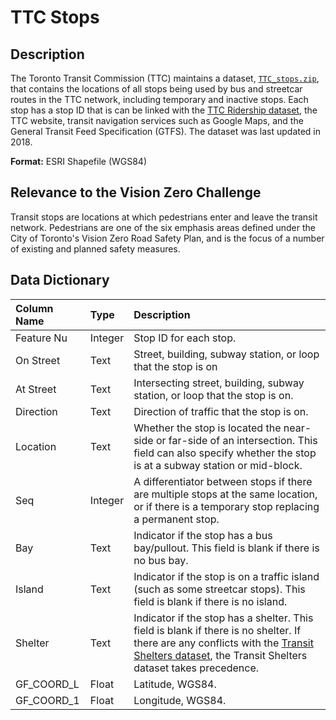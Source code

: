 # TTC Stops

## Description
The Toronto Transit Commission (TTC) maintains a dataset, [`TTC_stops.zip`](shp/TTC_stops.zip), that contains the locations of all stops being used by bus and streetcar routes in the TTC network, including temporary and inactive stops. Each stop has a stop ID that is can be linked with the [TTC Ridership dataset](../ttc_ridership), the TTC website, transit navigation services such as Google Maps, and the General Transit Feed Specification (GTFS). The dataset was last updated in 2018.

**Format:** ESRI Shapefile (WGS84)

## Relevance to the Vision Zero Challenge
Transit stops are locations at which pedestrians enter and leave the transit network. Pedestrians are one of the six emphasis areas defined under the City of Toronto's Vision Zero Road Safety Plan, and is the focus of a number of existing and planned safety measures.

## Data Dictionary
|Column Name|Type|Description|
|:-----|:-----|:-----|
Feature Nu|Integer|Stop ID for each stop.
On Street|Text|Street, building, subway station, or loop that the stop is on
At Street|Text|Intersecting street, building, subway station, or loop that the stop is on.
Direction|Text|Direction of traffic that the stop is on.
Location|Text|Whether the stop is located the near-side or far-side of an intersection. This field can also specify whether the stop is at a subway station or mid-block.
Seq|Integer|A differentiator between stops if there are multiple stops at the same location, or if there is a temporary stop replacing a permanent stop.
Bay|Text|Indicator if the stop has a bus bay/pullout. This field is blank if there is no bus bay.
Island|Text|Indicator if the stop is on a traffic island (such as some streetcar stops). This field is blank if there is no island.
Shelter|Text|Indicator if the stop has a shelter. This field is blank if there is no shelter. If there are any conflicts with the [Transit Shelters dataset](../transit_shelters), the Transit Shelters dataset takes precedence.
GF_COORD_L|Float|Latitude, WGS84.
GF_COORD_1|Float|Longitude, WGS84.
